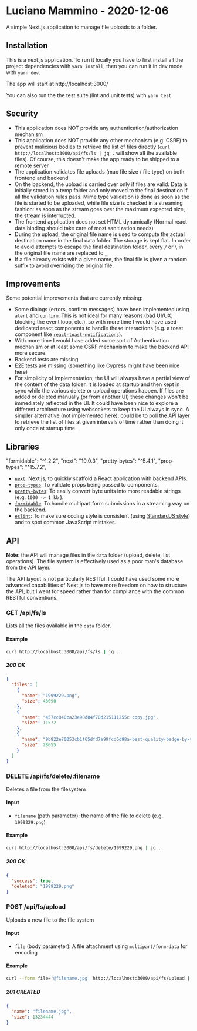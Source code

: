 # Luciano Mammino - 2020-12-06

A simple Next.js application to manage file uploads to a folder.

## Installation

This is a next.js application. To run it locally you have to first install all the project dependencies with `yarn install`, then you can run it in dev mode with `yarn dev`.

The app will start at http://localhost:3000/

You can also run the the test suite (lint and unit tests) with `yarn test`


## Security

- This application does NOT provide any authentication/authorization mechanism
- This application does NOT provide any other mechanism (e.g. CSRF) to prevent malicious bodies to retrieve the list of files directly (`curl http://localhost:3000/api/fs/ls | jq .` will show all the available files). Of course, this doesn't make the app ready to be shipped to a remote server
- The application validates file uploads (max file size / file type) on both frontend and backend
- On the backend, the upload is carried over only if files are valid. Data is initially stored in a temp folder and only moved to the final destination if all the validation rules pass. Mime type validation is done as soon as the file is started to be uploaded, while file size is checked in a streaming fashion: as soon as the stream goes over the maximum expected size, the stream is interrupted.
- The frontend application does not set HTML dynamically (Normal react data binding should take care of most sanitization needs)
- During the upload, the original file name is used to compute the actual destination name in the final data folder. The storage is kept flat. In order to avoid attempts to escape the final destination folder, every `/` or `\` in the original file name are replaced to `_`
- If a file already exists with a given name, the final file is given a random suffix to avoid overriding the original file.


## Improvements

Some potential improvements that are currently missing:

  - Some dialogs (errors, confirm messages) have been implemented using `alert` and `confirm`. This is not ideal for many reasons (bad UI/UX, blocking the event loop, etc.), so with more time I would have used dedicated react components to handle these interactions (e.g. a toast component like [`react-toast-notifications`](https://jossmac.github.io/react-toast-notifications/)).
  - With more time I would have added some sort of Authentication mechanism or at least some CSRF mechanism to make the backend API more secure.
  - Backend tests are missing
  - E2E tests are missing (something like Cypress might have been nice here)
  - For simplicity of implementation, the UI will always have a partial view of the content of the data folder. It is loaded at startup and then kept in sync while the various delete or upload operations happen. If files are added or deleted manually (or from another UI) these changes won't be immediately reflected in the UI. It could have been nice to explore a different architecture using websockets to keep the UI always in sync. A simpler alternative (not implemented here), could be to poll the API layer to retrieve the list of files at given intervals of time rather than doing it only once at startup time.


## Libraries

  "formidable": "^1.2.2",
    "next": "10.0.3",
    "pretty-bytes": "^5.4.1",
    "prop-types": "^15.7.2",

  - [`next`](https://npm.im/next): Next.js, to quickly scaffold a React application with backend APIs.
  - [`prop-types`](https://npm.im/prop-types): To validate props being passed to components.
  - [`pretty-bytes`](https://npm.im/pretty-bytes): To easily convert byte units into more readable strings (e.g. `1000 -> 1 kb` ).
  - [`formidable`](https://npm.im/formidable): To handle multipart form submissions in a streaming way on the backend.
  - [`eslint`](https://npm.im/eslint): To make sure coding style is consistent (using [StandardJS style](https://standardjs.com/)) and to spot common JavaScript mistakes.


## API

**Note**: the API will manage files in the `data` folder (upload, delete, list operations). The file system is effectively used as a poor man's database from the API layer.

The API layout is not particularly RESTful. I could have used some more advanced capabilities of Next.js to have more freedom on how to structure the API, but I went for speed rather than for compliance with the common RESTful conventions.


### GET /api/fs/ls

Lists all the files available in the `data` folder.

#### Example

```bash
curl http://localhost:3000/api/fs/ls | jq .
```

##### 200 OK

```json
{
  "files": [
    {
      "name": "1999229.png",
      "size": 43090
    },
    {
      "name": "457cc040ca23e98d84f70d215111255c copy.jpg",
      "size": 11572
    },
    {
      "name": "9b822e70053cb1f65dfd7a99fcd6d98a-best-quality-badge-by-vexels copy.png",
      "size": 28655
    }
  ]
}  
```

### DELETE /api/fs/delete/:filename

Deletes a file from the filesystem

#### Input

 - `filename` (path parameter): the name of the file to delete (e.g. `1999229.png`)

#### Example

```bash
curl http://localhost:3000/api/fs/delete/1999229.png | jq .
```

##### 200 OK

```json
{
  "success": true,
  "deleted": "1999229.png"
}
```


### POST /api/fs/upload

Uploads a new file to the file system

#### Input

 - `file` (body parameter): A file attachment using `multipart/form-data` for encoding

#### Example

```bash
curl --form file='@filename.jpg' http://localhost:3000/api/fs/upload | jq .
```

##### 201 CREATED

```json
{
  "name": "filename.jpg",
  "size": 13234444
}
```